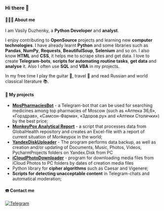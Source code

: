 ### Hi there 👋



#### 👨🏻‍💻 About me

I am Vasily Duzhenky, a **Python Developer** and **analyst**. 

I enjoy contributing to **OpenSource** projects and learning new **computer technologies**. I have already learnt **Python** and some libraries such as **Pandas**, **NumPy**, **Requests**, **BeautifulSoup**, **Selenium** and so on. I also know **HTML** and **CSS**, it helps me to scrape sites and get data. I love to create **Telegram-bots**, **scripts for automating routine tasks**, **get data** and **analyse** it. Also I often use **SQL** and **VBA** in my projects.

In my free time I play the guitar 🎸, travel 🗿 and read Russian and world classical literature 📚.


#### 🎯 My projects
- [**MosPharmaciesBot**](https://github.com/duzhenky/MosPharmaciesBot) - a Telegram-bot that can be used for searching medicines among top pharmacies of Moscow (such as «Аптека 36,6», «Горздрав», «Самсон-Фарма», «Здоров.ру» and «Аптеки Столички») by the best price;
- [**MonkeyPox Analytical Report**](https://github.com/duzhenky/MonkeyPox_Analytical_Report) - a script that processes data from GlobalHealth repository and creates an Excel-file with a report of current situation of Monkeypox in the world;
- [**YandexDiskUploader**](https://github.com/duzhenky/YandexDiskUploader) - The program performs data backup, as well as creation and/or updating of Documents, Music, Photos, Videos, PycharmProjects folders on Yandex.Disk from PC
- [**iCloudPhotoDownloader**](https://github.com/duzhenky/iCloudPhotoDownloader) - program for downloading media files from iCloud Photos to PC folders by dates of creation media files
- Python library for **cipher algorithms** such as Caesar and Vigenere;
- **Scripts for detecting unacceptable content** in Telegram-chats and automatical moderation;

#### ☎️ Contact me

<div id="badges">
  <a href="https://t.me/duzhenky">
    <img src="https://img.shields.io/badge/Telegram-blue?style=for-the-badge&logo=telegram&logoColor=white" alt="Telegram"/>
  </a>
</div>
